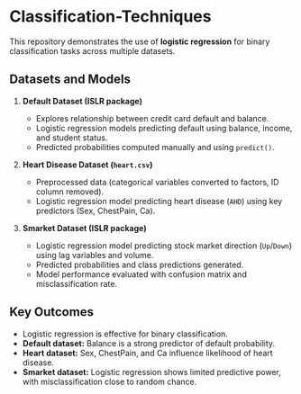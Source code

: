 # Classification-Techniques
This repository demonstrates the use of **logistic regression** for binary classification tasks across multiple datasets.  

## Datasets and Models
1. **Default Dataset (ISLR package)**  
   - Explores relationship between credit card default and balance.  
   - Logistic regression models predicting default using balance, income, and student status.  
   - Predicted probabilities computed manually and using `predict()`.  

2. **Heart Disease Dataset (`heart.csv`)**  
   - Preprocessed data (categorical variables converted to factors, ID column removed).  
   - Logistic regression model predicting heart disease (`AHD`) using key predictors (Sex, ChestPain, Ca).  

3. **Smarket Dataset (ISLR package)**  
   - Logistic regression model predicting stock market direction (`Up`/`Down`) using lag variables and volume.  
   - Predicted probabilities and class predictions generated.  
   - Model performance evaluated with confusion matrix and misclassification rate.  

## Key Outcomes
- Logistic regression is effective for binary classification.  
- **Default dataset:** Balance is a strong predictor of default probability.  
- **Heart dataset:** Sex, ChestPain, and Ca influence likelihood of heart disease.  
- **Smarket dataset:** Logistic regression shows limited predictive power, with misclassification close to random chance.  
